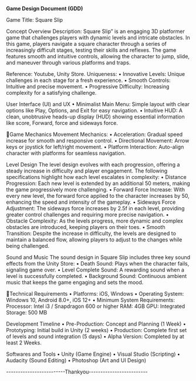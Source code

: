 **Game Design Document (GDD)**

Game Title: Square Slip

Concept Overview
Description:
Square Slip” is an engaging 3D platformer game that challenges players with
dynamic levels and intricate obstacles. In this game, players navigate a
square character through a series of increasingly difficult stages, testing their
skills and reflexes. The game features smooth and intuitive controls, allowing
the character to jump, slide, and maneuver through various platforms and
traps.

Reference: Youtube, Unity Store.
Uniqueness:
• Innovative Levels: Unique challenges in each stage for a fresh experience.
• Smooth Controls: Intuitive and precise movement.
• Progressive Difficulty: Increasing complexity for a satisfying challenge.

User Interface (UI) and UX
• Minimalist Main Menu: Simple layout with clear options like Play, Options, and
Exit for easy navigation.
• Intuitive HUD: A clean, unobtrusive heads-up display (HUD) showing essential
information like score, Forward, force and sideways force.

Game Mechanics
Movement Mechanics:
• Acceleration: Gradual speed increase for smooth and responsive control.
• Directional Movement: Arrow keys or joystick for left/right movement.
• Platform Interaction: Auto-align character with platforms for seamless navigation.

Level Design
The level design evolves with each progression, offering a steady increase in
difficulty and player engagement. The following specifications highlight how each
level escalates in complexity:
• Distance Progression: Each new level is extended by an additional 50 meters,
making the game progressively more challenging.
• Forward Force Increase: With every new level, the forward force applied to the
character increases by 50, enhancing the speed and intensity of the gameplay.
• Sideways Force Adjustment: The sideways force increases by 2.5f in each level,
providing greater control challenges and requiring more precise navigation.
• Obstacle Complexity: As the levels progress, more dynamic and complex
obstacles are introduced, keeping players on their toes.
• Smooth Transition: Despite the increase in difficulty, the levels are designed to
maintain a balanced flow, allowing players to adjust to the changes while being
challenged.

Sound and Music
The sound design in Square Slip includes three key sound effects from the Unity
Store:
• Death Sound: Plays when the character fails, signaling game over.
• Level Complete Sound: A rewarding sound when a level is successfully
completed.
• Background Sound: Continuous ambient music that keeps the game engaging
and sets the mood.

Technical Requirements
• Platforms: iOS, Windows
• Operating System: Windows 10, Android 8.0+, iOS 12+
• Minimum System Requirements:
Processor: Intel i3 / Snapdragon 600 or higher
RAM: 4GB
GPU: Integrated
Storage: 500 MB

Development Timeline
• Pre-Production: Concept and Planning (1 Week)
• Prototyping: Initial build in Unity (2 weeks)
• Production: Complete first set of levels and sound integration (5 days)
• Alpha Version: Completed by at least 2 Weeks.

Softwares and Tools
• Unity (Game Engine)
• Visual Studio (Scripting)
• Audacity (Sound Editing)
• Photoshop (Art and UI Design)


-------------------------Thankyou-------------------------


